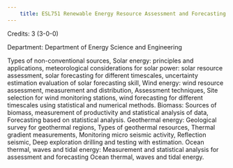 ```yaml
---
    title: ESL751 Renewable Energy Resource Assessment and Forecasting
---
```

Credits: 3 (3-0-0)

Department: Department of Energy Science and Engineering

Types of non-conventional sources, Solar energy: principles and applications, meteorological considerations for solar power: solar resource assessment, solar forecasting for different timescales, uncertainty estimation evaluation of solar forecasting skill, Wind energy: wind resource assessment, measurement and distribution, Assessment techniques, Site selection for wind monitoring stations, wind forecasting for different timescales using statistical and numerical methods. Biomass: Sources of biomass, measurement of productivity and statistical analysis of data, Forecasting based on statistical analysis. Geothermal energy: Geological survey for geothermal regions, Types of geothermal resources, Thermal gradient measurements, Monitoring micro seismic activity, Reflection seismic, Deep exploration drilling and testing with estimation. Ocean thermal, waves and tidal energy: Measurement and statistical analysis for assessment and forecasting Ocean thermal, waves and tidal energy.